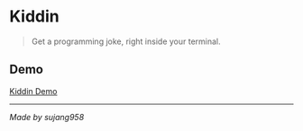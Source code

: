 # Kiddin

> Get a programming joke, right inside your terminal.

## Demo

[Kiddin Demo](https://raw.githubusercontent.com/sujang958/kiddin/main/docs/kiddin_demo.gif)

---
_Made by sujang958_